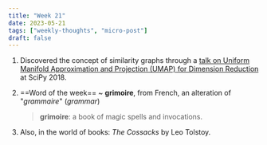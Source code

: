 ```yaml
---
title: "Week 21"
date: 2023-05-21
tags: ["weekly-thoughts", "micro-post"]
draft: false
---
```


1. Discovered the concept of similarity graphs through a [talk on Uniform Manifold Approximation and Projection (UMAP) for Dimension Reduction](https://youtu.be/nq6iPZVUxZU) at SciPy 2018.

2. ==Word of the week== ~ **grimoire**, from French, an alteration of "_grammaire_" (_grammar_)
    > **grimoire**: a book of magic spells and invocations.

3. Also, in the world of books: *The Cossacks* by Leo Tolstoy.

